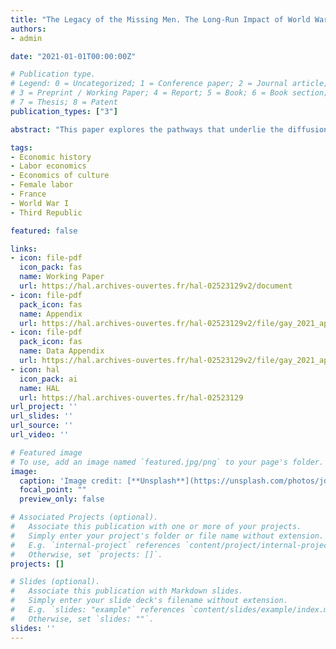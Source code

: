 ```yaml
---
title: "The Legacy of the Missing Men. The Long-Run Impact of World War I on Female Labor Force Participation"
authors:
- admin

date: "2021-01-01T00:00:00Z"

# Publication type.
# Legend: 0 = Uncategorized; 1 = Conference paper; 2 = Journal article;
# 3 = Preprint / Working Paper; 4 = Report; 5 = Book; 6 = Book section;
# 7 = Thesis; 8 = Patent
publication_types: ["3"]

abstract: "This paper explores the pathways that underlie the diffusion of women’s participation in the labor force across generations. I exploit a severe exogenous shock to the sex ratio, World War I in France, which generated a large inflow of women in the labor force after the war. I show that this shock to female labor transmitted to subsequent generations until today. Three mechanisms of intergenerational transmission account for this result: parental transmission, transmission through marriage, and transmission through local social interactions. Beyond behaviors, the war also permanently altered beliefs toward the role of women in the labor force."

tags:
- Economic history
- Labor economics
- Economics of culture
- Female labor
- France
- World War I
- Third Republic

featured: false

links:
- icon: file-pdf
  icon_pack: fas
  name: Working Paper
  url: https://hal.archives-ouvertes.fr/hal-02523129v2/document
- icon: file-pdf
  pack_icon: fas
  name: Appendix
  url: https://hal.archives-ouvertes.fr/hal-02523129v2/file/gay_2021_appendix.pdf
- icon: file-pdf
  pack_icon: fas
  name: Data Appendix
  url: https://hal.archives-ouvertes.fr/hal-02523129v2/file/gay_2021_appendix_data.pdf
- icon: hal
  icon_pack: ai
  name: HAL
  url: https://hal.archives-ouvertes.fr/hal-02523129
url_project: ''
url_slides: ''
url_source: ''
url_video: ''

# Featured image
# To use, add an image named `featured.jpg/png` to your page's folder. 
image:
  caption: 'Image credit: [**Unsplash**](https://unsplash.com/photos/jdD8gXaTZsc)'
  focal_point: ""
  preview_only: false

# Associated Projects (optional).
#   Associate this publication with one or more of your projects.
#   Simply enter your project's folder or file name without extension.
#   E.g. `internal-project` references `content/project/internal-project/index.md`.
#   Otherwise, set `projects: []`.
projects: []

# Slides (optional).
#   Associate this publication with Markdown slides.
#   Simply enter your slide deck's filename without extension.
#   E.g. `slides: "example"` references `content/slides/example/index.md`.
#   Otherwise, set `slides: ""`.
slides: ''
---
```

